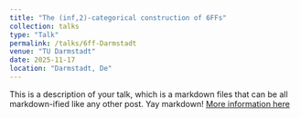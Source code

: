 ```yaml
---
title: "The (inf,2)-categorical construction of 6FFs"
collection: talks
type: "Talk"
permalink: /talks/6ff-Darmstadt
venue: "TU Darmstadt"
date: 2025-11-17
location: "Darmstadt, De"
---
```




This is a description of your talk, which is a markdown files that can be all markdown-ified like any other post. Yay markdown!
[More information here](https://www.mathematik.tu-darmstadt.de/algebra/forschung_algebra/konferenzen_und_workshops_ag_algebra/workshop_sixfunctor_formalisms.en.jsp)
